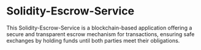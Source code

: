 # Solidity-Escrow-Service
This Solidity-Escrow-Service is a blockchain-based application offering a secure and transparent escrow mechanism for transactions, ensuring safe exchanges by holding funds until both parties meet their obligations.
